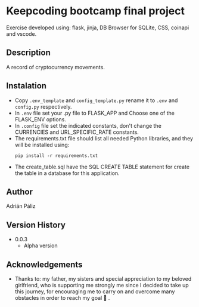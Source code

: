 # Keepcoding bootcamp final project

Exercise developed using: flask, jinja, DB Browser for SQLite, CSS, coinapi and vscode.

## Description

A record of cryptocurrency movements. 

## Instalation

- Copy `.env_template` and `config_template.py` rename it to `.env` and `config.py` respectively.
- In `.env` file set your .py file to FLASK_APP and Choose one of the FLASK_ENV options.
- In `.config` file set the indicated constants, don't change the CURRENCIES and URL_SPECIFIC_RATE constants.
- The requirements.txt file should list all needed Python libraries, and they will be installed using: 
    ```
    pip install -r requirements.txt
    ```
- The create_table.sql have the SQL CREATE TABLE statement for create the table in a database for this application.

## Author

Adrián Páliz

## Version History

* 0.0.3
    * Alpha version

## Acknowledgements

- Thanks to: my father, my sisters and special appreciation to my beloved girlfriend, who is supporting me strongly me since I decided to take up this journey, for encouraging me to carry on and overcome many obstacles in order to reach my goal :smiling_face_with_tear: . 

